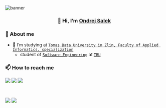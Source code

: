 <img align=”left” src="./assets/Banner-Black.png" alt="banner"/>

<h3 align="center">
👋 Hi, I’m <a href=”https://github.com/ondrasalek" target=”_blank” rel=”noreferrer”>Ondrej Salek</a>
</h3>

### 🤳 About me

- 🌱 I’m studying at [`Tomas Bata University in Zlin, Faculty of Applied Informatics, specialization`](https://www.utb.cz/en/)
  - student of [`Software Engineering`](https://fai.utb.cz/en/) at [`TBU`](https://www.utb.cz/en/)

<!-- - 👀 I’m interested in `Web applications, Multiplatform programming...` -->

### 📫 How to reach me

<a href="mailto:ondrasalek@gmail.com">![](https://img.shields.io/badge/Gmail-D14836?style=for-the-badge&logo=gmail&logoColor=white)</a>
<a href="https://www.instagram.com/salek_ondrej/">![](https://img.shields.io/badge/Instagram-E4405F?style=for-the-badge&logo=instagram&logoColor=white)</a>
<a href="https://www.linkedin.com/in/ondrejsalek/">![](https://img.shields.io/badge/LinkedIn-0077B5?style=for-the-badge&logo=linkedin&logoColor=white)</a>

</br>

![](https://komarev.com/ghpvc/?username=ondrasalek&color=blue&style=plastic&label=Profile+View)
![](https://hit.yhype.me/github/profile?user_id=57462486)

<!---
ondrasalek/ondrasalek is a ✨ special ✨ repository because its `README.md` (this file) appears on your GitHub profile.
You can click the Preview link to take a look at your changes.
--->
